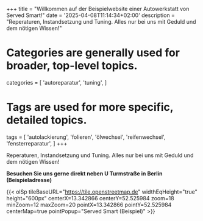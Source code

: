 +++
title = "Willkommen auf der Beispielwebsite einer Autowerkstatt von Served Smart!"
date = '2025-04-08T11:14:34+02:00'
description = "Reperaturen, Instandsetzung und Tuning. Alles nur bei uns mit Geduld und dem nötigen Wissen!"
# Categories are generally used for broader, top-level topics.
categories = [
 'autoreparatur',
 'tuning',
]
# Tags are used for more specific, detailed topics.
tags = [
 'autolackierung',
 'folieren',
 'ölwechsel',
 'reifenwechsel',
 'fensterreparatur',
]
+++

Reperaturen, Instandsetzung und Tuning. Alles nur bei uns mit Geduld und dem nötigen Wissen!

<b>Besuchen Sie uns gerne direkt neben U Turmstraße in Berlin<br>(Beispieladresse)</b>

{{< olSp tileBaseURL="https://tile.openstreetmap.de" widthEqHeight="true" height="600px" centerX=13.342866 centerY=52.525984 zoom=18 minZoom=12 maxZoom=20 pointX=13.342866 pointY=52.525984 centerMap=true pointPopup="Served Smart (Beispiel)" >}}
